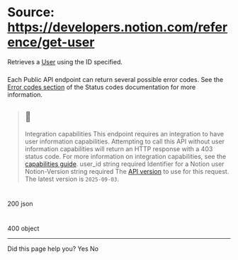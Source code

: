 # Source: https://developers.notion.com/reference/get-user

Retrieves a [User](https://developers.notion.com/reference/user) using the ID specified.
### [](https://developers.notion.com/reference/get-user#errors)
Each Public API endpoint can return several possible error codes. See the [Error codes section](https://developers.notion.com/reference/status-codes#error-codes) of the Status codes documentation for more information.
> ## 📘
> Integration capabilities
> This endpoint requires an integration to have user information capabilities. Attempting to call this API without user information capabilities will return an HTTP response with a 403 status code. For more information on integration capabilities, see the [capabilities guide](https://developers.notion.com/reference/capabilities).
user_id
string
required
Identifier for a Notion user
Notion-Version
string
required
The [API version](https://developers.notion.com/reference/versioning) to use for this request. The latest version is `2025-09-03`.
# 
200
json
# 
400
object
* * *
Did this page help you?
Yes
No
